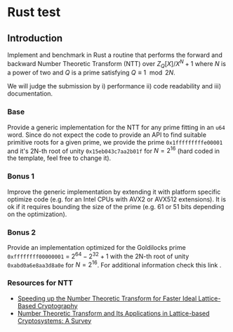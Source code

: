 # Rust test

## Introduction

Implement and benchmark in Rust a routine that performs the forward and backward Number Theoretic Transform (NTT) over $Z_{Q}[X]/X^N+1$ where $N$ is a power of two and $Q$ is a prime satisfying $Q\equiv 1\mod 2N$.

We will judge the submission by i) performance ii) code readability and iii) documentation.

### Base

Provide a generic implementation for the NTT for any prime fitting in an `u64` word.
Since do not expect the code to provide an API to find suitable primitive roots for a given prime, we provide the prime `0x1fffffffffe00001` and it's 2N-th root of unity `0x15eb043c7aa2b01f` for $N=2^{16}$ (hard coded in the template, feel free to change it).

### Bonus 1

Improve the generic implementation by extending it with platform specific optimize code (e.g. for an Intel CPUs with AVX2 or AVX512 extensions). It is ok if it requires bounding the size of the prime (e.g. 61 or 51 bits depending on the optimization).

### Bonus 2

Provide an implementation optimized for the Goldilocks prime `0xffffffff00000001` = $2^{64} - 2^{32} + 1$ with the 2N-th root of unity `0xabd0a6e8aa3d8a0e` for $N=2^{16}$.
For additional information check this link [](). 

### Resources for NTT
- [Speeding up the Number Theoretic Transform for Faster Ideal Lattice-Based Cryptography](https://eprint.iacr.org/2016/504)
- [Number Theoretic Transform and Its Applications in Lattice-based Cryptosystems: A Survey](https://arxiv.org/pdf/2211.13546)




